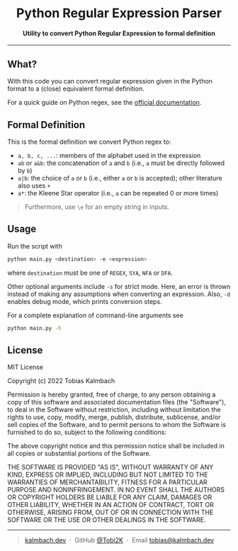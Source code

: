 <h1 align="center">
  <br>
  Python Regular Expression Parser
  <br>
</h1>

<h4 align="center">Utility to convert Python Regular Expression to formal definition</h4>

---

## What?

With this code you can convert regular expression given in the Python format to a (close) equivalent formal definition.

For a quick guide on Python regex, see the [official documentation](https://docs.python.org/3/howto/regex.html).

## Formal Definition
This is the formal definition we convert Python regex to:
- `a, b, c, ...`: members of the alphabet used in the expression
- `ab` or `a&b`: the concatenation of `a` and `b` (i.e., `a` must be directly followed by `b`)
- `a|b`: the choice of `a` or `b` (i.e., either `a` or `b` is accepted); other literature also uses `+`
- `a*`: the Kleene Star operator (i.e., `a` can be repeated 0 or more times)

> Furthermore, use `\e` for an empty string in inputs.


## Usage

Run the script with

```bash
python main.py <destination> -e <expression> 
```
where `destination` must be one of `REGEX`, `SYA`, `NFA` or `DFA`.

Other optional arguments include `-s` for strict mode. Here, an error is thrown instead of making any assumptions when converting an expression.
Also, `-d` enables debug mode, which prints conversion steps.





For a complete explanation of command-line arguments see
```bash
python main.py -h
```

## License

MIT License

Copyright (c) 2022 Tobias Kalmbach

Permission is hereby granted, free of charge, to any person obtaining a copy of this software and associated documentation files (the "Software"), to deal in the Software without restriction, including without limitation the rights to use, copy, modify, merge, publish, distribute, sublicense, and/or sell copies of the Software, and to permit persons to whom the Software is furnished to do so, subject to the following conditions:

The above copyright notice and this permission notice shall be included in all copies or substantial portions of the Software.

THE SOFTWARE IS PROVIDED "AS IS", WITHOUT WARRANTY OF ANY KIND, EXPRESS OR IMPLIED, INCLUDING BUT NOT LIMITED TO THE WARRANTIES OF MERCHANTABILITY, FITNESS FOR A PARTICULAR PURPOSE AND NONINFRINGEMENT. IN NO EVENT SHALL THE AUTHORS OR COPYRIGHT HOLDERS BE LIABLE FOR ANY CLAIM, DAMAGES OR OTHER LIABILITY, WHETHER IN AN ACTION OF CONTRACT, TORT OR OTHERWISE, ARISING FROM, OUT OF OR IN CONNECTION WITH THE SOFTWARE OR THE USE OR OTHER DEALINGS IN THE SOFTWARE.

---

> [kalmbach.dev](https://www.kalmbach.dev) &nbsp;&middot;&nbsp;
> GitHub [@Tobi2K](https://github.com/Tobi2K) &nbsp;&middot;&nbsp;
> Email [tobias@kalmbach.dev](mailto:tobias@kalmbach.dev)

